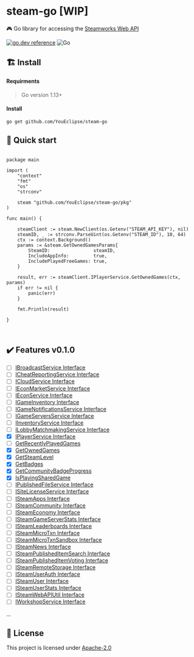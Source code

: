 # steam-go [WIP]
🎮 Go library for accessing the [Steamworks Web API](https://partner.steamgames.com/doc/webapi)

[![go.dev reference](https://img.shields.io/badge/go.dev-reference-007d9c?logo=go&logoColor=white&style=flat-square)](https://pkg.go.dev/github.com/YouEclipse/steam-go/pkg) ![Go](https://github.com/YouEclipse/steam-go/workflows/Go/badge.svg)



## 🏗️ Install

#### Requirments
> Go version 1.13+

#### Install
```
go get github.com/YouEclipse/steam-go
```


## 🚀 Quick start
```golang

package main

import (
	"context"
	"fmt"
	"os"
	"strconv"

	steam "github.com/YouEclipse/steam-go/pkg"
)

func main() {

	steamClient := steam.NewClient(os.Getenv("STEAM_API_KEY"), nil)
	steamID, _ := strconv.ParseUint(os.Getenv("STEAM_ID"), 10, 64)
	ctx := context.Background()
	params := &steam.GetOwnedGamesParams{
		SteamID:                steamID,
		IncludeAppInfo:         true,
		IncludePlayedFreeGames: true,
	}

	result, err := steamClient.IPlayerService.GetOwnedGames(ctx, params)
	if err != nil {
		panic(err)
	}

	fmt.Println(result)

}



```


## ✔️ Features v0.1.0



- [ ]  [IBroadcastService Interface](https://partner.steamgames.com/doc/webapi/IBroadcastService)
- [ ]  [ICheatReportingService Interface](https://partner.steamgames.com/doc/webapi/ICheatReportingService)
- [ ]  [ICloudService Interface](https://partner.steamgames.com/doc/webapi/icloudservice)
- [ ]  [IEconMarketService Interface](https://partner.steamgames.com/doc/webapi/IEconMarketService)
- [ ]  [IEconService Interface](https://partner.steamgames.com/doc/webapi/IEconService)
- [ ]  [IGameInventory Interface](https://partner.steamgames.com/doc/webapi/IGameInventory)
- [ ]  [IGameNotificationsService Interface](https://partner.steamgames.com/doc/webapiIGameNotificationsService)
- [ ]  [IGameServersService Interface](https://partner.steamgames.com/doc/webapi/IGameServersService)
- [ ]  [IInventoryService Interface](https://partner.steamgames.com/doc/webapi/IInventoryService)
- [ ]  [ILobbyMatchmakingService Interface](https://partner.steamgames.com/doc/webapi/ILobbyMatchmakingService)
- [x]  [IPlayerService Interface](https://partner.steamgames.com/doc/webapi/IPlayerService)
  - [ ] [GetRecentlyPlayedGames](https://partner.steamgames.com/doc/webapi/IPlayerService#GetRecentlyPlayedGames)
  - [x] [GetOwnedGames](https://partner.steamgames.com/doc/webapi/IPlayerService#GetOwnedGames)
  - [x] [GetSteamLevel](https://partner.steamgames.com/doc/webapi/IPlayerService#GetSteamLevel)
  - [x] [GetBadges](https://partner.steamgames.com/doc/webapi/IPlayerService#GetBadges)
  - [x] [GetCommunityBadgeProgress](https://partner.steamgames.com/doc/webapi/IPlayerService#GetCommunityBadgeProgress)
  - [x] [IsPlayingSharedGame](https://partner.steamgames.com/doc/webapi/IPlayerService#IsPlayingSharedGame)
- [ ]  [IPublishedFileService Interface](https://partner.steamgames.com/doc/webapi/IPublishedFileService)
- [ ]  [ISiteLicenseService Interface](https://partner.steamgames.com/doc/webapi/isitelicenseservice)
- [ ]  [ISteamApps Interface](https://partner.steamgames.com/doc/webapi/ISteamApps)
- [ ]  [ISteamCommunity Interface](https://partner.steamgames.com/doc/webapi/ISteamCommunity)
- [ ]  [ISteamEconomy Interface](https://partner.steamgames.com/doc/webapi/ISteamEconomy)
- [ ]  [ISteamGameServerStats Interface](https://partner.steamgames.com/doc/webapi/ISteamGameServerStats)
- [ ]  [ISteamLeaderboards Interface](https://partner.steamgames.com/doc/webapi/ISteamLeaderboards)
- [ ]  [ISteamMicroTxn Interface](https://partner.steamgames.com/doc/webapi/ISteamMicroTxn)
- [ ]  [ISteamMicroTxnSandbox Interface](https://partner.steamgames.com/doc/webapi/ISteamMicroTxnSandbox)
- [ ]  [ISteamNews Interface](https://partner.steamgames.com/doc/webapi/ISteamNews)
- [ ]  [ISteamPublishedItemSearch Interface](https://partner.steamgames.com/doc/webapiISteamPublishedItemSearch)
- [ ]  [ISteamPublishedItemVoting Interface](https://partner.steamgames.com/doc/webapiISteamPublishedItemVoting)
- [ ]  [ISteamRemoteStorage Interface](https://partner.steamgames.com/doc/webapi/ISteamRemoteStorage)
- [ ]  [ISteamUserAuth Interface](https://partner.steamgames.com/doc/webapi/ISteamUserAuth)
- [ ]  [ISteamUser Interface](https://partner.steamgames.com/doc/webapi/ISteamUser)
- [ ]  [ISteamUserStats Interface](https://partner.steamgames.com/doc/webapi/ISteamUserStats)
- [ ]  [ISteamWebAPIUtil Interface](https://partner.steamgames.com/doc/webapi/ISteamWebAPIUtil)
- [ ]  [IWorkshopService Interface](https://partner.steamgames.com/doc/webapi/IWorkshopService)

...


## 📄 License
This project is licensed under [Apache-2.0](./LICENSE)